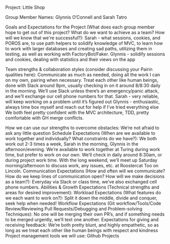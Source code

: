 Project: Little Shop

Group Member Names: Glynnis O’Connell and Sarah Tatro

Goals and Expectations for the Project (What does each group member hope to get out of this project? What do we want to achieve as a team? How will we know that we're successful?): Sarah - what sessions, cookies, and POROS are, to use path helpers to solidify knowledge of MVC, to learn how to work with larger databases and creating sad paths, utilizing them in testing, as well as working with FactoryBot/Faker. 
Glynnis - solidify sessions and cookies, dealing with statistics and their views on the app

Team strengths & collaboration styles (consider discussing your Pairin qualities here): Communicate as much as needed, doing all the work I can on my own, pairing when necessary. Treat each other like human beings, done with Slack around 9pm, usually checking in on it around 8/8:30 daily in the morning. We’ll use Slack unless there’s an emergency/panic attack, and we’ll exchange our cell phone numbers for that. Sarah - very reliable, will keep working on a problem until it’s figured out
Glynnis - enthusiastic, always time box myself and reach out for help if I’ve tried everything else
We both feel pretty confident with the MVC architecture, TDD, pretty comfortable with GH merge conflicts.

How we can use our strengths to overcome obstacles: We’re not afraid to ask any little question
Schedule Expectations (When are we available to work together and individually? What constraints do we have?): We both work out 2-3 times a week, Sarah in the morning, Glynnis in the afternoon/evening. We’re available to work together at Turing during work time, but prefer to work on our own. We’ll check in daily around 8:30am, or during project work time. With the long weekend, we’ll meet up Saturday morning/afternoon to discuss work, any issues, etc. at Roostercat Too on Lincoln.
Communication Expectations (How and often will we communicate? How do we keep lines of communication open? How will we make decisions as a team?): Everyday via Slack or class time, we’ve also exchanged cell phone numbers. 
Abilities & Growth Expectations (Technical strengths and areas for desired improvement):
Workload Expectations (What features do we each want to work on?): Split it down the middle, divide and conquer, seek help when needed!
Workflow Expectations (Git workflow/Tools/Code Review/Reviewing Pull Requests/Debugging and Problem-solving Techniques): No one will be merging their own PR’s, and if something needs to be merged urgently, we’ll text one another.
Expectations for giving and receiving feedback: We’re both pretty blunt, and highly empathetic, so as long as we treat each other like human beings with respect and kindness
Project management tools we will use: Github Projects
